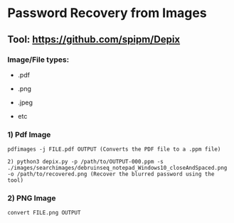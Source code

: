# Password Recovery from Images

## Tool: https://github.com/spipm/Depix

### Image/File types: 

- .pdf

- .png

- .jpeg

- etc

### 1) Pdf Image

    pdfimages -j FILE.pdf OUTPUT (Converts the PDF file to a .ppm file)
  
    2) python3 depix.py -p /path/to/OUTPUT-000.ppm -s ./images/searchimages/debruinseq_notepad_Windows10_closeAndSpaced.png -o /path/to/recovered.png (Recover the blurred password using the tool)

### 2) PNG Image

    convert FILE.png OUTPUT
